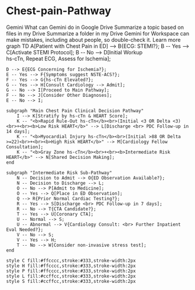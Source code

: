 # Chest-pain-Pathway

Gemini
What can Gemini do
in Google Drive
Summarize a topic
based on files in my Drive
Summarize a folder
in my Drive
Gemini for Workspace can make mistakes, including about people, so double-check it. Learn more
graph TD
    A[Patient with Chest Pain in ED] --> B{ECG: STEMI?};
    B -- Yes --> C[Activate STEMI Protocol];
    B -- No --> D[Initial Workup <br> hs-cTn, Repeat ECG, Assess for Ischemia];

    D --> E{ECG Concerning for Ischemia?};
    E -- Yes --> F{Symptoms suggest NSTE-ACS?};
    F -- Yes --> G{hs-cTn Elevated?};
    G -- Yes --> H[Consult Cardiology --> Admit];
    G -- No --> I[Proceed to Main Pathway];
    F -- No --> J[Consider Other Diagnoses];
    E -- No --> I;

    subgraph "Main Chest Pain Clinical Decision Pathway"
        I --> K[Stratify by hs-cTn & HEART Score];
        K -- "<b>Rapid Rule-Out hs-cTn</b><br>(Initial <3 OR Delta <3)<br>+<br><b>Low Risk HEART</b>" --> L[Discharge <br> PDC Follow-up in 14 days];
        K -- "<b>Myocardial Injury hs-cTn</b><br>(Initial >88 OR Delta >=22)<br>+<br><b>High Risk HEART</b>" --> M[Cardiology Fellow Consultation];
        K -- "<b>Gray Zone hs-cTn</b><br>+<br><b>Intermediate Risk HEART</b>" --> N[Shared Decision Making];
    end

    subgraph "Intermediate Risk Sub-Pathway"
        N -- Decision to Admit --> O{ED Observation Available?};
        N -- Decision to Discharge --> L;
        O -- No --> P[Admit to Medicine];
        O -- Yes --> Q[Place in ED Observation];
        Q --> R{Prior Normal Cardiac Testing?};
        R -- Yes --> S[Discharge <br> PDC Follow-up in 7 days];
        R -- No --> T{CTA Candidate?};
        T -- Yes --> U[Coronary CTA];
        U -- Normal --> S;
        U -- Abnormal --> V{Cardiology Consult: <br> Further Inpatient Eval Needed?};
        V -- No --> S;
        V -- Yes --> H;
        T -- No --> W[Consider non-invasive stress test];
    end
    
    style C fill:#ffcccc,stroke:#333,stroke-width:2px
    style H fill:#ffcccc,stroke:#333,stroke-width:2px
    style P fill:#ffcccc,stroke:#333,stroke-width:2px
    style L fill:#ccffcc,stroke:#333,stroke-width:2px
    style S fill:#ccffcc,stroke:#333,stroke-width:2px
